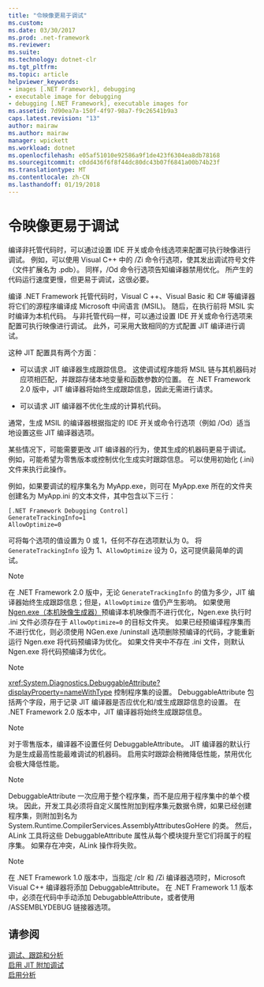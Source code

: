 ```yaml
---
title: "令映像更易于调试"
ms.custom: 
ms.date: 03/30/2017
ms.prod: .net-framework
ms.reviewer: 
ms.suite: 
ms.technology: dotnet-clr
ms.tgt_pltfrm: 
ms.topic: article
helpviewer_keywords:
- images [.NET Framework], debugging
- executable image for debugging
- debugging [.NET Framework], executable images for
ms.assetid: 7d90ea7a-150f-4f97-98a7-f9c26541b9a3
caps.latest.revision: "13"
author: mairaw
ms.author: mairaw
manager: wpickett
ms.workload: dotnet
ms.openlocfilehash: e05af51010e92586a9f1de423f6304ea8db78168
ms.sourcegitcommit: c0dd436f6f8f44dc80dc43b07f6841a00b74b23f
ms.translationtype: MT
ms.contentlocale: zh-CN
ms.lasthandoff: 01/19/2018
---
```

# <a name="making-an-image-easier-to-debug"></a>令映像更易于调试
编译非托管代码时，可以通过设置 IDE 开关或命令线选项来配置可执行映像进行调试。 例如，可以使用 Visual C++ 中的 /Zi 命令行选项，使其发出调试符号文件（文件扩展名为 .pdb）。 同样，/Od 命令行选项告知编译器禁用优化。 所产生的代码运行速度更慢，但更易于调试，这很必要。  
  
 编译 .NET Framework 托管代码时，Visual C ++、Visual Basic 和 C# 等编译器将它们的源程序编译成 Microsoft 中间语言 (MSIL)。 随后，在执行前将 MSIL 实时编译为本机代码。 与非托管代码一样，可以通过设置 IDE 开关或命令行选项来配置可执行映像进行调试。 此外，可采用大致相同的方式配置 JIT 编译进行调试。  
  
 这种 JIT 配置具有两个方面：  
  
-   可以请求 JIT 编译器生成跟踪信息。 这使调试程序能将 MSIL 链与其机器码对应项相匹配，并跟踪存储本地变量和函数参数的位置。  在 .NET Framework 2.0 版中，JIT 编译器将始终生成跟踪信息，因此无需进行请求。  
  
-   可以请求 JIT 编译器不优化生成的计算机代码。  
  
 通常，生成 MSIL 的编译器根据指定的 IDE 开关或命令行选项（例如 /Od）适当地设置这些 JIT 编译器选项。  
  
 某些情况下，可能需要更改 JIT 编译器的行为，使其生成的机器码更易于调试。 例如，可能希望为零售版本或控制优化生成实时跟踪信息。 可以使用初始化 (.ini) 文件来执行此操作。  
  
 例如，如果要调试的程序集名为 MyApp.exe，则可在 MyApp.exe 所在的文件夹创建名为 MyApp.ini 的文本文件，其中包含以下三行：  
  
```  
[.NET Framework Debugging Control]  
GenerateTrackingInfo=1  
AllowOptimize=0  
```  
  
 可将每个选项的值设置为 0 或 1，任何不存在选项默认为 0。 将 `GenerateTrackingInfo` 设为 1、`AllowOptimize` 设为 0，这可提供最简单的调试。  
  
> [!NOTE]
>  在 .NET Framework 2.0 版中，无论 `GenerateTrackingInfo` 的值为多少，JIT 编译器始终生成跟踪信息；但是，`AllowOptimize` 值仍产生影响。 如果使用 [Ngen.exe（本机映像生成器）](../../../docs/framework/tools/ngen-exe-native-image-generator.md)预编译本机映像而不进行优化，Ngen.exe 执行时 .ini 文件必须存在于 `AllowOptimize=0` 的目标文件夹。 如果已经预编译程序集而不进行优化，则必须使用 NGen.exe /uninstall 选项删除预编译的代码，才能重新运行 Ngen.exe 将代码预编译为优化。 如果文件夹中不存在 .ini 文件，则默认 Ngen.exe 将代码预编译为优化。  
  
> [!NOTE]
>  <xref:System.Diagnostics.DebuggableAttribute?displayProperty=nameWithType> 控制程序集的设置。 DebuggableAttribute 包括两个字段，用于记录 JIT 编译器是否应优化和/或生成跟踪信息的设置。 在 .NET Framework 2.0 版本中，JIT 编译器将始终生成跟踪信息。  
  
> [!NOTE]
>  对于零售版本，编译器不设置任何 DebuggableAttribute。 JIT 编译器的默认行为是生成最高性能最难调试的机器码。 启用实时跟踪会稍微降低性能，禁用优化会极大降低性能。  
  
> [!NOTE]
>  DebuggableAttribute 一次应用于整个程序集，而不是应用于程序集中的单个模块。 因此，开发工具必须将自定义属性附加到程序集元数据令牌，如果已经创建程序集，则附加到名为 System.Runtime.CompilerServices.AssemblyAttributesGoHere 的类。 然后，ALink 工具将这些 DebuggableAttribute 属性从每个模块提升至它们将属于的程序集。 如果存在冲突，ALink 操作将失败。  
  
> [!NOTE]
>  在 .NET Framework 1.0 版本中，当指定 /clr 和 /Zi 编译器选项时，Microsoft Visual C++ 编译器将添加 DebuggableAttribute。 在 .NET Framework 1.1 版本中，必须在代码中手动添加 DebugabbleAttribute，或者使用 /ASSEMBLYDEBUG 链接器选项。  
  
## <a name="see-also"></a>请参阅  
 [调试、跟踪和分析](../../../docs/framework/debug-trace-profile/index.md)  
 [启用 JIT 附加调试](../../../docs/framework/debug-trace-profile/enabling-jit-attach-debugging.md)  
 [启用分析](http://msdn.microsoft.com/library/3b669676-f0e0-4ebf-8674-68986dd2020d)

